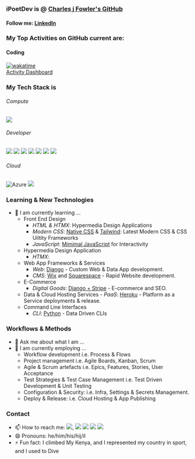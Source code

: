 <!--
    **iPoetDev/Ipoetdev** is a ✨ _special_ ✨ repository because its `README.md` (this file) appears on your GitHub profile.
-->

### iPoetDev is @ [Charles j Fowler's GitHub](https://github.com/iPoetDev)

#### Follow me: [LinkedIn](www.linkedin.com/comm/mynetwork/discovery-see-all?usecase=PEOPLE_FOLLOWS&followMember=charlesjfowler)

### My Top Activities on GitHub current are:

#### Coding
[![wakatime](https://wakatime.com/badge/user/2027c27d-0bab-4d7c-bfed-5d0b21285657.svg)](https://wakatime.com/@2027c27d-0bab-4d7c-bfed-5d0b21285657) <br>
[Activity Dashboard](https://wakatime.com/@ipoetdev)

### My Tech Stack is

###### Compute
![](https://badgen.net/badge/icon/windows?icon=windows&label)

###### Developer
![](https://badgen.net/badge/icon/git?icon=git&label) ![](https://badgen.net/badge/icon/github?icon=github&label) ![](https://badgen.net/badge/icon/gitlab?icon=gitlab&label) ![](https://badgen.net/badge/icon/jira?icon=jira&label) ![](https://badgen.net/badge/icon/maven?icon=maven&label) ![](https://badgen.net/badge/icon/nuget?icon=nuget&label) ![](https://badgen.net/badge/icon/terminal?icon=terminal&label)

###### Cloud
![](https://badgen.net/badge/Azure/azure%20fundamentals?icon=azure&label  "Azure") ![](https://badgen.net/badge/AWS/aws?icon=amazonaws&label)



### Learning & New Technologies

- 🌱 I am currently learning ...
   -  Front End Design
      -  *HTML & HTMX*: Hypermedia Design Applications
      -  *Modern CSS*: <ins>Native CSS</ins> & <ins>Tailwind</ins>: Latest Modern CSS & CSS Uiltity Frameworks
      -  *JavaScript*: <ins>Mimimal JavaScript</ins> for Interactivity
   -  Hypermedia Design Application
      -  *HTMX*:
   -  Web App Frameworks & Services
      -  *Web*: <ins>Django</ins> - Custom Web & Data App development.
      -  *CMS*: <ins>Wix</ins> and <ins>Squarespace</ins> - Rapid Website development.
   -  E-Commerce
      -  *Digital Goods*:   <ins>Django + Stripe</ins> - E-commerce and SEO.  
   -   Data & Cloud Hosting Services
      -   *PaaS*: <ins>Heroku</ins> - Platform as a Service deployments & release.  
   -  Command Line Interfaces
      -   *CLI*: <ins>Python</ins> - Data Driven CLIs
   


### Workflows & Methods

- 💬 Ask me about what I am ...
- 🌱 I am currently employing ...
   -  Workflow development i.e. Process & Flows
   -  Project management i.e. Agile Boards, Kanban, Scrum
   -  Agile & Scrum artefacts i.e. Epics, Features, Stories, User Acceptance
   -  Test Strategies & Test Case Management i.e. Test Driven Development & Unit Testing
   -  Configuration & Security: i.e. Infra, Settings & Secrets Management.
   -  Deploy & Release: i.e. Cloud Hosting & App Publishing

### Contact
- 📫 How to reach me: [![](https://img.shields.io/badge/LinkTree-%F0%9F%94%97%20Charles%20J%20Fowler%20%F0%9F%94%97-blue?logo=linktree)](https://linktr.ee/charlesjfowler), ![](https://badgen.net/badge/icon/discord?icon=discord&label) ![](https://badgen.net/badge/icon/slack?icon=slack&label) ![](https://badgen.net/badge/icon/telegram?icon=telegram&label) ![](https://badgen.net/badge/icon/twitter?icon=twitter&label)
- 😄 Pronouns: he/him/his/hij/il
- ⚡ Fun fact: I climbed My Kenya, and I represented my country in sport, and I used to Dive

<!--

Here are some ideas to get you started:

- 🔭 I’m currently working on ...
- 🌱 I’m currently learning ...
- 🤔 I’m looking for help with ...
- 💬 Ask me about ...
- ⚡ Fun fact: ...
-->
